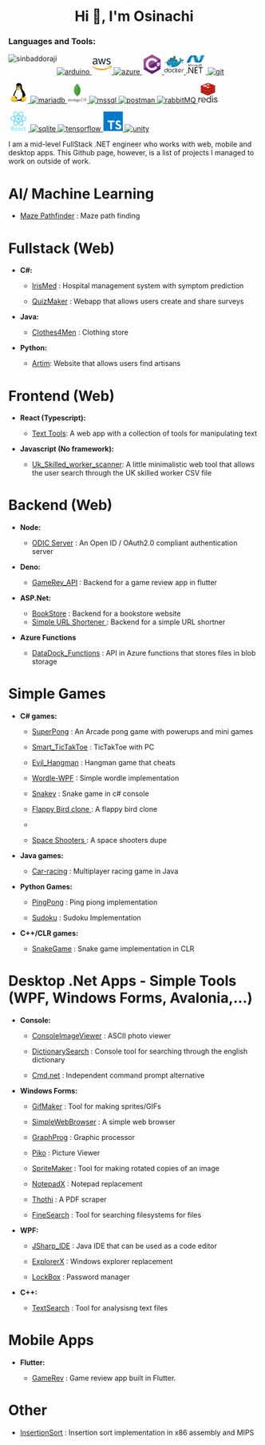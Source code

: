 

<h1 align="center">Hi 👋, I'm Osinachi</h1>


<h3 align="left">Languages and Tools:</h3>

<p><img align="left" src="https://github-readme-stats.vercel.app/api/top-langs?username=sinbaddoraji&show_icons=true&locale=en&layout=compact" alt="sinbaddoraji" /></p>

<p align="left"> 
 <a href="https://www.arduino.cc/" target="_blank" rel="noreferrer"> <img src="https://cdn.worldvectorlogo.com/logos/arduino-1.svg" alt="arduino" width="40" height="40"/> </a> 
 <a href="https://aws.amazon.com" target="_blank" rel="noreferrer"> <img src="https://raw.githubusercontent.com/devicons/devicon/master/icons/amazonwebservices/amazonwebservices-original-wordmark.svg" alt="aws" width="40" height="40"/> </a> 
 <a href="https://azure.microsoft.com/en-in/" target="_blank" rel="noreferrer"> <img src="https://www.vectorlogo.zone/logos/microsoft_azure/microsoft_azure-icon.svg" alt="azure" width="40" height="40"/> </a> 
 <a href="https://www.w3schools.com/cs/" target="_blank" rel="noreferrer"> <img src="https://raw.githubusercontent.com/devicons/devicon/master/icons/csharp/csharp-original.svg" alt="csharp" width="40" height="40"/> </a> 
 <a href="https://www.docker.com/" target="_blank" rel="noreferrer"> <img src="https://raw.githubusercontent.com/devicons/devicon/master/icons/docker/docker-original-wordmark.svg" alt="docker" width="40" height="40"/> </a> 
 <a href="https://dotnet.microsoft.com/" target="_blank" rel="noreferrer"> <img src="https://raw.githubusercontent.com/devicons/devicon/master/icons/dot-net/dot-net-original-wordmark.svg" alt="dotnet" width="40" height="40"/> </a> 
 <a href="https://git-scm.com/" target="_blank" rel="noreferrer"> <img src="https://www.vectorlogo.zone/logos/git-scm/git-scm-icon.svg" alt="git" width="40" height="40"/> </a> 

 
 <a href="https://www.linux.org/" target="_blank" rel="noreferrer"> <img src="https://raw.githubusercontent.com/devicons/devicon/master/icons/linux/linux-original.svg" alt="linux" width="40" height="40"/> </a> 
 <a href="https://mariadb.org/" target="_blank" rel="noreferrer"> <img src="https://www.vectorlogo.zone/logos/mariadb/mariadb-icon.svg" alt="mariadb" width="40" height="40"/> </a> 
 <a href="https://www.mongodb.com/" target="_blank" rel="noreferrer"> <img src="https://raw.githubusercontent.com/devicons/devicon/master/icons/mongodb/mongodb-original-wordmark.svg" alt="mongodb" width="40" height="40"/> </a> 
 <a href="https://www.microsoft.com/en-us/sql-server" target="_blank" rel="noreferrer"> <img src="https://www.svgrepo.com/show/303229/microsoft-sql-server-logo.svg" alt="mssql" width="40" height="40"/> </a> 
 <a href="https://postman.com" target="_blank" rel="noreferrer"> <img src="https://www.vectorlogo.zone/logos/getpostman/getpostman-icon.svg" alt="postman" width="40" height="40"/> </a> 
 <a href="https://www.rabbitmq.com" target="_blank" rel="noreferrer"> <img src="https://www.vectorlogo.zone/logos/rabbitmq/rabbitmq-icon.svg" alt="rabbitMQ" width="40" height="40"/> </a> 
 <a href="https://redis.io" target="_blank" rel="noreferrer"> <img src="https://raw.githubusercontent.com/devicons/devicon/master/icons/redis/redis-original-wordmark.svg" alt="redis" width="40" height="40"/> </a> 

 
 <a href="https://reactjs.org/" target="_blank" rel="noreferrer"> <img src="https://raw.githubusercontent.com/devicons/devicon/master/icons/react/react-original-wordmark.svg" alt="react" width="40" height="40"/> </a> 
 <a href="https://www.sqlite.org/" target="_blank" rel="noreferrer"> <img src="https://www.vectorlogo.zone/logos/sqlite/sqlite-icon.svg" alt="sqlite" width="40" height="40"/> </a> 
 <a href="https://www.tensorflow.org" target="_blank" rel="noreferrer"> <img src="https://www.vectorlogo.zone/logos/tensorflow/tensorflow-icon.svg" alt="tensorflow" width="40" height="40"/> </a> 
 <a href="https://www.typescriptlang.org/" target="_blank" rel="noreferrer"> <img src="https://raw.githubusercontent.com/devicons/devicon/master/icons/typescript/typescript-original.svg" alt="typescript" width="40" height="40"/> </a>
 <a href="https://unity.com/" target="_blank" rel="noreferrer"> <img src="https://www.vectorlogo.zone/logos/unity3d/unity3d-icon.svg" alt="unity" width="40" height="40"/> </a> </p>


 <p> I am a mid-level FullStack .NET engineer who works with web, mobile and desktop apps. This Github page, however, is a list of projects I managed to work on outside of work. 


# AI/ Machine Learning

- <a href="https://github.com/sinbaddoraji/Maze">Maze Pathfinder</a> : Maze path finding


      
# Fullstack (Web)

   

  - <b>C#:</b>

    - <a href="https://github.com/sinbaddoraji/IrisMed">IrisMed</a> : Hospital management system with symptom prediction

    - <a href="https://github.com/sinbaddoraji/QuizMaker">QuizMaker</a> : Webapp that allows users create and share surveys


  - <b>Java:</b>

    - <a href="https://github.com/sinbaddoraji/Clothes4Men">Clothes4Men</a> : Clothing store

  - <b>Python:</b>

    - <a href="https://github.com/sinbaddoraji/artim">Artim</a>: Website that allows users find artisans
  
 

# Frontend (Web)

 - <b>React (Typescript):</b>

    - <a href="https://github.com/sinbaddoraji/text-tools">Text Tools</a>: A web app with a collection of tools for manipulating text

 - <b>Javascript (No framework):</b>
 
    - <a href="https://github.com/sinbaddoraji/Uk_Skilled_worker_scanner">Uk_Skilled_worker_scanner</a>: A little minimalistic web tool that allows the user search through the UK skilled worker CSV file




# Backend (Web)

  - <b> Node:</b>
  
    - <a href="https://github.com/sinbaddoraji/ODIC-Server"> ODIC Server</a> : An Open ID / OAuth2.0 compliant authentication server
   
  - <b> Deno:</b>

    - <a href="https://github.com/sinbaddoraji/GameRev_API">GameRev_API</a> : Backend for a game review app in flutter

  - <b>ASP.Net:</b>

    - <a href="https://github.com/sinbaddoraji/BookStore">BookStore</a> : Backend for a bookstore website
    - <a href="https://github.com/sinbaddoraji/BookStore">Simple URL Shortener </a> : Backend for a simple URL shortner


  - <b>Azure Functions</b>
      - <a href="https://github.com/sinbaddoraji/DataDock_Functions">DataDock_Functions</a> : API in Azure functions that stores files in blob storage



# Simple Games

  - <b>C# games:</b>

      - <a href="https://github.com/sinbaddoraji/SuperPong">SuperPong</a> : An Arcade pong game with powerups and mini games
   
      - <a href="https://github.com/sinbaddoraji/Smart_TicTakToe">Smart_TicTakToe</a> : TicTakToe with PC

      - <a href="https://github.com/sinbaddoraji/Evil_Hangman">Evil_Hangman</a> : Hangman game that cheats

      - <a href="https://github.com/sinbaddoraji/Wordle-WPF">Wordle-WPF</a> : Simple wordle implementation

      - <a href="https://github.com/sinbaddoraji/Snakey">Snakey</a> : Snake game in c# console
   
      - <a href="https://github.com/sinbaddoraji/flappy-bird">Flappy Bird clone </a> : A flappy bird clone
      - 
      - <a href="[https://github.com/sinbaddoraji/Space-shooters">Space Shooters </a> : A space shooters dupe


  - <b>Java games:</b>

      - <a href="https://github.com/sinbaddoraji/Car-racing">Car-racing</a> : Multiplayer racing game in Java

  - <b>Python Games:</b>

      - <a href="https://github.com/sinbaddoraji/PingPong">PingPong</a> : Ping piong implementation

      - <a href="https://github.com/sinbaddoraji/Sudoku">Sudoku</a> : Sudoku Implementation


  - <b>C++/CLR games:</b>

    - <a href="https://github.com/sinbaddoraji/SnakeGame">SnakeGame</a> : Snake game implementation in CLR



# Desktop .Net Apps - Simple Tools (WPF, Windows Forms, Avalonia,...)

  - <b>Console:</b>

      - <a href="https://github.com/sinbaddoraji/ConsoleImageViewer">ConsoleImageViewer</a> : ASCII photo viewer

      - <a href="https://github.com/sinbaddoraji/DictionarySearch">DictionarySearch</a> : Console tool for searching through the english dictionary

      - <a href="https://github.com/sinbaddoraji/Cmd.net">Cmd.net</a> : Independent command prompt alternative 


  - <b>Windows Forms:</b>

    - <a href="https://github.com/sinbaddoraji/GifMaker">GifMaker</a> : Tool for making sprites/GIFs
   
    - <a href="https://github.com/sinbaddoraji/SimpleWebBrowser">SimpleWebBrowser</a> : A simple web browser

    - <a href="https://github.com/sinbaddoraji/GraphProg">GraphProg</a> : Graphic processor

    - <a href="https://github.com/sinbaddoraji/Piko">Piko</a> : Picture Viewer

    - <a href="https://github.com/sinbaddoraji/SpriteMaker">SpriteMaker</a> : Tool for making rotated copies of an image                                                                                                        

    - <a href="https://github.com/sinbaddoraji/NotepadX">NotepadX</a> : Notepad replacement
  
    - <a href="https://github.com/sinbaddoraji/Thothi">Thothi</a> : A PDF scraper
  
    - <a href="https://github.com/sinbaddoraji/FineSearch">FineSearch</a> : Tool for searching filesystems for files


  - <b>WPF:</b>

    - <a href="https://github.com/sinbaddoraji/JSharp_IDE">JSharp_IDE</a> : Java IDE that can be used as a code editor
    
    - <a href="https://github.com/sinbaddoraji/ExplorerX">ExplorerX</a> : Windows explorer replacement

    - <a href="https://github.com/sinbaddoraji/LockBox">LockBox</a> : Password manager
      
 - <b>C++:</b>
    - <a href="https://github.com/sinbaddoraji/TextSearch">TextSearch</a> : Tool for analysisng text files


# Mobile Apps

  - <b>Flutter:</b>

    - <a href="https://github.com/sinbaddoraji/GameRev">GameRev</a> : Game review app built in Flutter.


# Other

  - <a href="https://github.com/sinbaddoraji/InsertionSort">InsertionSort</a> : Insertion sort implementation in x86 assembly and MIPS



